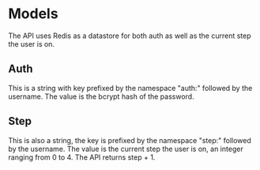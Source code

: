 # Models
The API uses Redis as a datastore for both auth as well as the current step the user is on.

## Auth
This is a string with key prefixed by the namespace "auth:" followed by the username. The value is the bcrypt hash of the password.

## Step
This is also a string, the key is prefixed by the namespace "step:" followed by the username. The value is the current step the user is on, an integer ranging from 0 to 4. The API returns step + 1.
